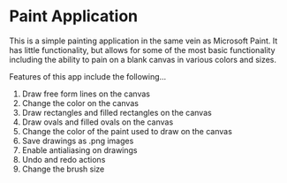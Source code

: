 # Paint Application

This is a simple painting application in the same vein as Microsoft Paint. It has little functionality, but allows for some of the most basic functionality including the ability to pain on a blank canvas in various colors and sizes.

Features of this app include the following...

1. Draw free form lines on the canvas
2. Change the color on the canvas
3. Draw rectangles and filled rectangles on the canvas
4. Draw ovals and filled ovals on the canvas
5. Change the color of the paint used to draw on the canvas
6. Save drawings as .png images
7. Enable antialiasing on drawings
8. Undo and redo actions
9. Change the brush size
